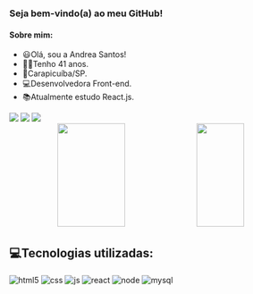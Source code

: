 ### Seja bem-vindo(a) ao meu GitHub! 

#### Sobre mim:
- 😃Olá, sou a Andrea Santos!
- 🙋‍♀️Tenho 41 anos.
- 🏡Carapicuíba/SP.
- 💻Desenvolvedora Front-end.
- 📚Atualmente estudo React.js.


<div>
     <a width="45%" height="150px" href="https://www.linkedin.com/in/dea-santos-dev/" target="_blank"><img loading="lazy" src="https://img.shields.io/badge/-LinkedIn-%230077B5?style=for-the-badge&logo=linkedin&logoColor=white" target="_blank"></a>   
   <a style="width: 45%;" height="150px" href="mailto:deasantos.dev@gmail.com/" target="_blank"><img loading="lazy" src="https://img.shields.io/badge/Gmail-D14836?style=for-the-badge&logo=gmail&logoColor=white" target="_blank"></a>                       
     <a width="45%" height="150px" href="https://www.instagram.com/dea.lua.santos/" target="_blank"><img loading="lazy" src="https://img.shields.io/badge/-Instagram-%23E4405F?style=for-the-badge&logo=instagram&logoColor=white" target="_blank"></a>  
</div>


<div align="center">
     <img width="49%" height="185px" src="https://github-readme-stats.vercel.app/api?username=Andrea-Santos20&show_icons=true&count_private=true&hide_border=true&title_color=00a000&icon_color=00a000&text_color=c9d1d9&bg_color=0d1117&rank_icon=github"/> 
    <img width="41%" height="185px" src="https://github-readme-stats.vercel.app/api/top-langs/?username=Andrea-Santos20&layout=compact&hide_border=true&title_color=00a000&text_color=c9d1d9&bg_color=0d1117" />
</div>

## 💻Tecnologias utilizadas:

<div style="display: inline_block">
  <img align="center" alt="html5" src="https://img.shields.io/badge/HTML5-E34F26?style=for-the-badge&logo=html5&logoColor=white" />
  <img align="center" alt="css" src="https://img.shields.io/badge/CSS3-1572B6?style=for-the-badge&logo=css3&logoColor=white" />
  <img align="center" alt="js" src="https://img.shields.io/badge/JavaScript-F7DF1E?style=for-the-badge&logo=javascript&logoColor=black" />
  <img  align="center" alt="react" src="https://img.shields.io/badge/React-20232A?style=for-the-badge&logo=react&logoColor=61DAFB" /> 
  <img align="center" alt="node" src="https://img.shields.io/badge/Node.js-43853D?style=for-the-badge&logo=node.js&logoColor=white" />
  <img align="center" alt="mysql" src="https://img.shields.io/badge/MySQL-4479A1?style=for-the-badge&logo=mysql&logoColor=white" />

</div>
